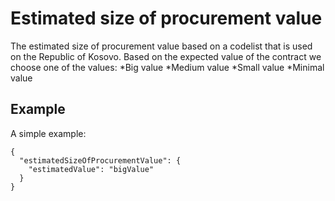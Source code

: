 # Estimated size of procurement value

The estimated size of procurement value based on a codelist that is used on the Republic of Kosovo. Based on the expected value of the contract we choose one of the values:
    *Big value
    *Medium value
    *Small value
    *Minimal value

## Example
A simple example:
```
{
  "estimatedSizeOfProcurementValue": {
    "estimatedValue": "bigValue"
  }
}

```

